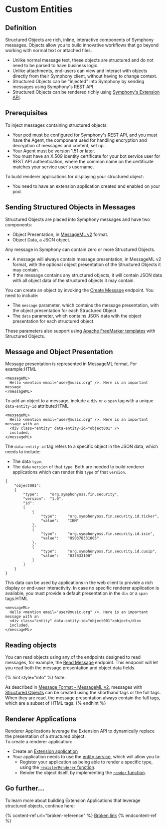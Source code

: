 # Custom Entities

## Definition

Structured Objects are rich, inline, interactive components of Symphony messages. Objects allow you to build innovative workflows that go beyond working with normal text or attached files.

* Unlike normal message text, these objects are structured and do not need to be parsed to have business logic.
* Unlike attachments, end-users can view and interact with objects directly from their Symphony client, without having to change context.
* Structured Objects can be "injected" into Symphony by sending messages using Symphony's REST API.&#x20;
* Structured Objects can be rendered richly using [Symphony's Extension API](../../../../ext-apps/overview-of-extension-api/).

## Prerequisites

To inject messages containing structured objects:

* Your pod must be configured for Symphony's REST API, and you must have the Agent, the component used for handling encryption and decryption of messages and content, set up.
* Your Agent must be version 1.51 or later.
* You must have an X.509 identity certificate for your bot service user for REST API authentication, where the common name on the certificate matches your service user's username.

To build renderer applications for displaying your structured object:

* You need to have an extension application created and enabled on your pod.

## Sending Structured Objects in Messages

Structured Objects are placed into Symphony messages and have two components:

* Object Presentation, in [MessageML v2](../) format.
* Object Data, a JSON object.

Any message in Symphony can contain zero or more Structured Objects.

* A message will always contain message presentation, in MessageML v2 format, with the optional object presentation of the Structured Objects it may contain.
* If the message contains any structured objects, it will contain JSON data with all object data of the structured objects it may contain.

You can create an object by invoking the [Create Message](https://developers.symphony.com/restapi/main/messages/create-message-v4) endpoint. You need to include:

* The `message` parameter, which contains the message presentation, with the object presentation for each Structured Object.
* The `data` parameter, which contains JSON data with the object presentation for each structured object.

These parameters also support using [Apache FreeMarker templates](http://freemarker.org/) with Structured Objects.

## Message and Object Presentation

Message presentation is represented in MessageML format. For example:HTML

```markup
<messageML>
  Hello <mention email="user@music.org" />. Here is an important message
</messageML>
```

To add an object to a message, include a `div` or a `span` tag with a unique `data-entity-id` attribute:HTML

```markup
<messageML>
  Hello <mention email="user@music.org" />. Here is an important message with an
  <div class="entity" data-entity-id="object001" /> 
  included.
</messageML>
```

The `data-entity-id` tag refers to a specific object in the JSON data, which needs to include:

* The data `type`.
* The data `version` of that `type`. Both are needed to build renderer applications which can render this `type` of that `version`.

```
{
    "object001":
    {
        "type":     "org.symphonyoss.fin.security",
        "version":  "1.0",
        "id":
        [
            {
                "type":     "org.symphonyoss.fin.security.id.ticker",
                "value":    "IBM"
            },
            {
                "type":     "org.symphonyoss.fin.security.id.isin",
                "value":    "US0378331005"
            },
            {
                "type":     "org.symphonyoss.fin.security.id.cusip",
                "value":    "037833100"
            }
        ]
    }
}
```

This data can be used by applications in the web client to provide a rich display or end-user interactivity. In case no specific renderer application is available, you must provide a default presentation in the `div` or a `span` tags.HTML

```markup
<messageML>
  Hello <mention email="user@music.org" />. Here is an important message with an 
  <div class="entity" data-entity-id="object001">object</div> 
  included.
</messageML>
```

## Reading objects

You can read objects using any of the endpoints designed to read messages, for example, the [Read Message](https://developers.symphony.com/restapi/main/messages/messages-v4) endpoint. This endpoint will let you read both the message presentation and object data fields.

{% hint style="info" %}
Note:

As described in [Message Format - MessageML v2](../), messages with [Structured Objects](structured-objects.md) can be created using the shorthand tags or the full tags. When they are read, the message presentation always contain the full tags, which are a subset of HTML tags.
{% endhint %}

## Renderer Applications

Renderer Applications leverage the Extension API to dynamically replace the presentation of a structured object.\
To create a renderer application:

* Create an [Extension application](../../../../ext-apps/building-extension-apps.md)
* Your application needs to use the [entity service](../../../../ext-apps/overview-of-extension-api/extension-api-services/entity-service/), which will allow you to:
  * Register your application as being able to render a specific type, using the [`registerRenderer` function](../../../../ext-apps/overview-of-extension-api/extension-api-services/entity-service/#registerrenderer).
  * Render the object itself, by implementing the [`render` function](../../../../ext-apps/overview-of-extension-api/extension-api-services/entity-service/#render).

## Go further...

To learn more about building Extension Applications that leverage structured objects, continue here:

{% content-ref url="broken-reference" %}
[Broken link](broken-reference)
{% endcontent-ref %}
